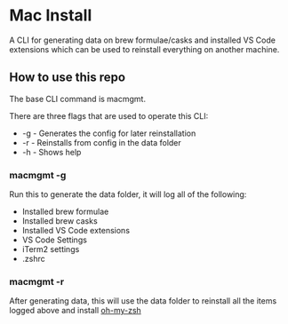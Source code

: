 # Mac Install

A CLI for generating data on brew formulae/casks and installed VS Code extensions which can be used to reinstall everything on another machine.

## How to use this repo

The base CLI command is macmgmt.

There are three flags that are used to operate this CLI:
 - -g - Generates the config for later reinstallation
 - -r - Reinstalls from config in the data folder
 - -h - Shows help

### macmgmt -g

Run this to generate the data folder, it will log all of the following:
- Installed brew formulae
- Installed brew casks
- Installed VS Code extensions
- VS Code Settings
- iTerm2 settings
- .zshrc

### macmgmt -r

After generating data, this will use the data folder to reinstall all the items logged above and install [oh-my-zsh](https://github.com/robbyrussell/oh-my-zsh)
